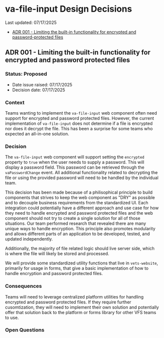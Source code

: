 # va-file-input Design Decisions
Last updated: 07/17/2025

- [ADR 001 - Limiting the built-in functionality for encrypted and password-protected files](#ADR-001---Limiting-the-built-in-functionality-for-encrypted-and-password-protected-files)


## ADR 001 - Limiting the built-in functionality for encrypted and password protected files

### Status: Proposed

- Date issue raised: 07/17/2025
- Decision date: 07/17/2025

### Context
Teams wanting to implement the `va-file-input` web component often need support for encrypted and password protected files. However, the current implementation of `va-file-input` does not determine if a file is encrypted nor does it decrypt the file. This has been a surprise for some teams who expected an all-in-one solution.

### Decision
The `va-file-input` web component will support setting the `encrypted` property to `true` when the user needs to supply a password. This will display a password field. This password can be retrieved through the `vaPasswordChange` event. All additional functionality related to decrypting the file or using the provided password will need to be handled by the individual team.

This decision has been made because of a philisophical principle to build components that strives to keep the web component as "DRY" as possible and to decouple business requirements from the standardized UI. Each integration could potentially have a different approach and use case for how they need to handle encrypted and password protected files and the web component should not try to create a single solution for all of those situations. Our team performed research that revealed there are many unique ways to handle encryption. This principle also promotes modularity and allows different parts of an application to be developed, tested, and updated independently. 

Additionally, the majority of file related logic should live server side, which is where the file will likely be stored and processed.

We will provide some standardized utility functions that live in `vets-website`, primarily for usage in forms, that give a basic implementation of how to handle encryption and password protected files.

### Consequences
Teams will need to leverage centralized platform utilities for handling encrypted and password protected files. If they require further cusomtization, they will need to implement their own solution and potentially offer that solution back to the platform or forms library for other VFS teams to use.

### Open Questions
